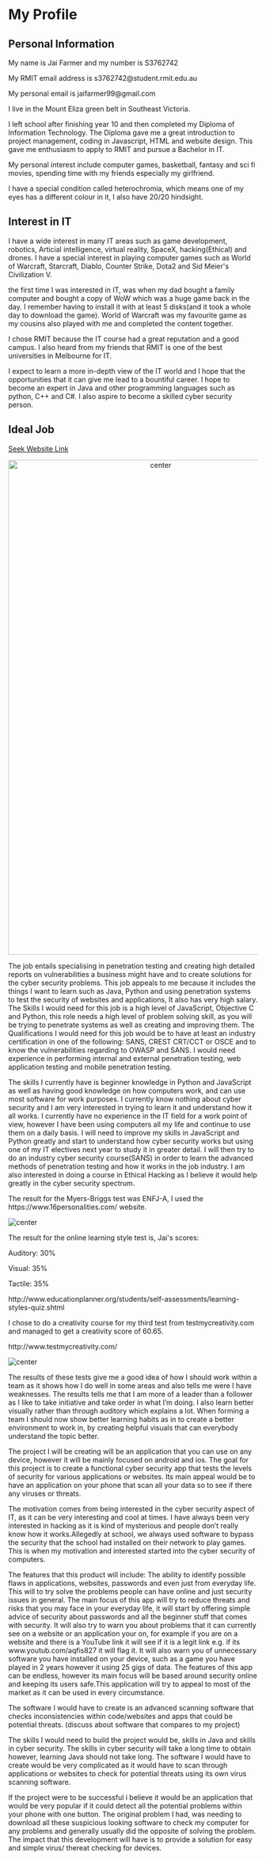 # My Profile
<h2> Personal Information </h2>
<p>My name is Jai Farmer and my number is S3762742</p>
<p>My RMIT email address is s3762742@student.rmit.edu.au</p> 
My personal email is jaifarmer99@gmail.com
<p> I live in the Mount Eliza green belt in Southeast Victoria.</p>
<p> I left school after finishing year 10 and then completed my Diploma of Information Technology. The Diploma gave me a great introduction to project management, coding in Javascript, HTML and website design. This gave me enthusiasm to apply to RMIT and pursue a Bachelor in IT. </p>
<p> My personal interest include computer games, basketball, fantasy and sci fi movies, spending time with my friends especially my girlfriend.</p>
<p>I have a special condition called heterochromia, which means one of my eyes has a different colour in it, I also have 20/20 hindsight.</p>

<h2>Interest in IT</h2>
<p> I have a wide interest in many IT areas such as game development, robotics, Articial intelligence, virtual reality, SpaceX, hacking(Ethical) and drones. I have a special interest in playing computer games such as World of Warcraft, Starcraft, Diablo, Counter Strike, Dota2 and Sid Meier's Civilization V.</p>
<p>the first time I was interested in IT, was when my dad bought a family computer and bought a copy of WoW which was a huge game back in the day. I remember having to install it with at least 5 disks(and it took a whole day to download the game). World of Warcraft was my favourite game as my cousins also played with me and completed the content together.</p>
<p></p>
<p>I chose RMIT because the IT course had a great reputation and a good campus. I also heard from my friends that RMIT is one of the best universities in Melbourne for IT.</p>
<p>I expect to learn a more in-depth view of the IT world and I hope that the opportunities that it can give me lead to a bountiful career. I hope to become an expert in Java and other programming languages such as python, C++ and C#. I also aspire to become a skilled cyber security person.</p>

<h2>Ideal Job</h2>
<p></p>
<a href="https://www.seek.com.au/job/38493168?searchrequesttoken=eda8d8cb-e005-4e4e-8377-8c0fbbbd2c61&type=standout">Seek Website Link</a>
 <p style="text-align:center;"><img src="https://i.imgur.com/awj07Ri.png" alt="center" alt="Image" height="1000" width="600" /> </p>
<p>The job entails specialising in penetration testing and creating high detailed reports on vulnerabilities a business might have and to create solutions for the cyber security problems. This job appeals to me because it includes the things I want to learn such as Java, Python and using penetration systems to test the security of websites and applications, It also has very high salary.
The Skills I would need for this job is a high level of JavaScript, Objective C and Python, this role needs a high level of problem solving skill, as you will be trying to penetrate systems as well as creating and improving them. The Qualifications I would need for this job would be to have at least an industry certification in one of the following: SANS, CREST CRT/CCT or OSCE and to know the vulnerabilities regarding to OWASP and SANS.  I would need experience in performing internal and external penetration testing, web application testing and mobile penetration testing.
 </p>
 <p>The skills I currently have is beginner knowledge in Python and JavaScript as well as having good knowledge on how computers work, and can use most software for work purposes. I currently know nothing about cyber security and I am very interested in trying to learn it and understand how it all works. I currently have no experience in the IT field for a work point of view, however I have been using computers all my life and continue to use them on a daily basis.
I will need to improve my skills in JavaScript and Python greatly and start to understand how cyber security works but using one of my IT electives next year to study it in greater detail. I will then try to do an industry cyber security course(SANS) in order to learn the advanced methods of penetration testing and how it works in the job industry. I am also interested in doing a course in Ethical Hacking as I believe it would help greatly in the cyber security spectrum.
</p>
 <p>The result for the Myers-Briggs test was ENFJ-A, I used the https://www.16personalities.com/ website.</p>
 <p> <img src="https://i.imgur.com/KaugudL.png" alt="center" alt="Image" /> </p>
 <p>The result for the online learning style test is, Jai's scores:</p>
<p>Auditory: 30%</p>
<p>Visual: 35%</p>
<p>Tactile: 35%</p>


<p>http://www.educationplanner.org/students/self-assessments/learning-styles-quiz.shtml</p>
<p> I chose to do a creativity course for my third test from testmycreativity.com and managed to get a creativity score of 60.65.</p>
<p>http://www.testmycreativity.com/</p>
<p><img src="https://i.imgur.com/2VcTipR.png" alt="center" alt="Image" /> </p>
<p>The results of these tests give me a good idea of how I should work within a team as it shows how I do well in some areas and also tells me were I have weaknesses. 
The results tells me that I am more of a leader than a follower as I like to take initiative and take order in what I’m doing. I also learn better visually rather than through auditory which explains a lot.
When forming a team I should now show better learning habits as in to create a better environment to work in, by creating helpful visuals that can everybody understand the topic better. </p>
<p>The project I will be creating will be an application that you can use on any device, however it will be mainly  focused on android and ios. The goal for this project is to create a functional cyber security app that tests the levels of security for various applications or websites. Its main appeal would be to have an application on your phone that scan all your data so to see if there any viruses or threats.
</p>
<p>The motivation comes from being interested in the cyber security aspect of IT, as it can be very interesting and cool at times. I have always been very interested in hacking as it is kind of mysterious and people don’t really know how it works.Allegedly at school, we always used software to bypass the security that the school had installed on their network to play games. This is when my motivation and interested started into the cyber security of computers. </p>
<p>The features that this product will include: The ability to identify possible flaws in applications, websites, passwords and even just from everyday life. This will to try solve the problems people can have online and just security issues in general. The main focus of this app will try to reduce threats and risks that you may face in your everyday life, it will start by offering simple advice of security about passwords and all the beginner stuff that comes with security. It will also try to warn you about problems that it can currently see on a website or an application your on, for example if you are on a website and there is a YouTube link it will see if it is a legit link e.g. if its www.youtub.com/aqfis827  it will flag it. It will also warn you of unnecessary software you have installed on your device, such as a game you have played in 2 years however it using 25 gigs of data. The features of this app can be endless, however its main focus will be based around security online and keeping its users safe.This application will try to appeal to most of the market as it can be used in every circumstance.
</p>
<p>The software I would have to create is an advanced scanning software that checks inconsistencies within code/websites and apps that could be potential threats. (discuss about software that compares to my project)
</p>
<p>The skills I would need to build the project would be, skills in Java and skills in cyber security. The skills in cyber security will take a long time to obtain however, learning Java should not take long. The software I would have to create would be very complicated as it would have to scan through applications or websites to check for potential threats using its own virus scanning software.
</p>
<p>If the project were to be successful i believe it would be an application that 			would be very popular if it could detect all the potential problems within your 		phone with one button. The original problem I had, was needing to download 		all these suspicious looking software to check my computer for any problems 		and generally usually did the opposite of solving the problem. The impact that 		this development will have is to provide a solution for easy and simple virus/			thereat checking for devices.
</p>
<p></p>
<p></p>

